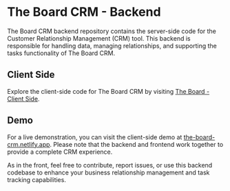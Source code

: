 # The Board CRM - Backend

The Board CRM backend repository contains the server-side code for the Customer Relationship Management (CRM) tool. This backend is responsible for handling data, managing relationships, and supporting the tasks functionality of The Board CRM.

## Client Side

Explore the client-side code for The Board CRM by visiting [The Board - Client Side](https://github.com/the-board-crm/the-board-client).

## Demo

For a live demonstration, you can visit the client-side demo at [the-board-crm.netlify.app](https://the-board-crm.netlify.app/). Please note that the backend and frontend work together to provide a complete CRM experience.

As in the front, feel free to contribute, report issues, or use this backend codebase to enhance your business relationship management and task tracking capabilities.